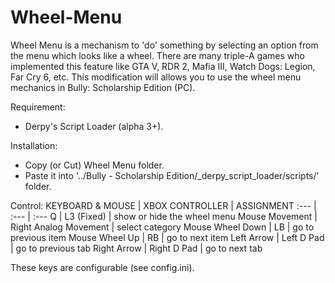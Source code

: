 # Wheel-Menu
Wheel Menu is a mechanism to 'do' something by selecting an option from the menu which looks like a wheel. There are many triple-A games who implemented this feature like GTA V, RDR 2, Mafia III, Watch Dogs: Legion, Far Cry 6, etc. This modification will allows you to use the wheel menu mechanics in Bully: Scholarship Edition (PC).

Requirement:
- Derpy's Script Loader (alpha 3+).

Installation:
- Copy (or Cut) Wheel Menu folder.
- Paste it into '../Bully - Scholarship Edition/_derpy_script_loader/scripts/' folder.

Control:
KEYBOARD & MOUSE | XBOX CONTROLLER | ASSIGNMENT
:--- | :--- | :---
Q	| L3 (Fixed) | show or hide the wheel menu
Mouse Movement | Right Analog Movement | select category
Mouse Wheel Down | LB | go to previous item
Mouse Wheel Up | RB | go to next item
Left Arrow | Left D Pad | go to previous tab
Right Arrow | Right D Pad | go to next tab

These keys are configurable (see config.ini).
